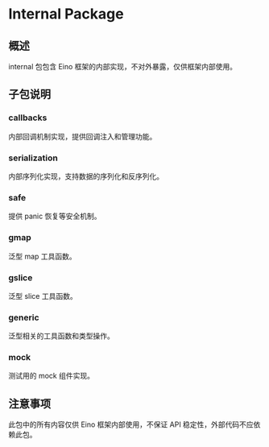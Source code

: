 # Internal Package

## 概述

internal 包包含 Eino 框架的内部实现，不对外暴露，仅供框架内部使用。

## 子包说明

### callbacks
内部回调机制实现，提供回调注入和管理功能。

### serialization
内部序列化实现，支持数据的序列化和反序列化。

### safe
提供 panic 恢复等安全机制。

### gmap
泛型 map 工具函数。

### gslice
泛型 slice 工具函数。

### generic
泛型相关的工具函数和类型操作。

### mock
测试用的 mock 组件实现。

## 注意事项

此包中的所有内容仅供 Eino 框架内部使用，不保证 API 稳定性，外部代码不应依赖此包。
